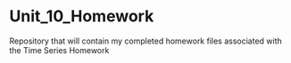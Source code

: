 # Unit_10_Homework
Repository that will contain my completed homework files associated with the Time Series Homework
